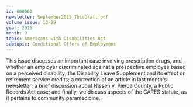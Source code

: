 ```yaml
---
id: 000062
newsletter: September2015_ThidDraft.pdf
volume_issue: 13-09
year: 2015
month: 9
topic: Americans with Disabilities Act
subtopic: Conditional Offers of Employment
---
```


This issue discusses an important case involving prescription drugs, and whether an employer discriminated against a prospective employee based on a perceived disability; the Disability Leave Supplement and its effect on retirement service credits; a correction of an article in last month's newsletter; a brief discussion about Nissen v. Pierce County, a Public Records Act case; and finally, we discuss aspects of the CARES statute, as it pertains to community paramedicine.